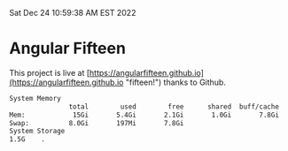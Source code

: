 Sat Dec 24 10:59:38 AM EST 2022

# Angular Fifteen


This project is live at [https://angularfifteen.github.io](https://angularfifteen.github.io "fifteen!") thanks to Github.

```bash
System Memory
               total        used        free      shared  buff/cache   available
Mem:            15Gi       5.4Gi       2.1Gi       1.0Gi       7.8Gi       8.5Gi
Swap:          8.0Gi       197Mi       7.8Gi
System Storage
1.5G	.
```
```bash
